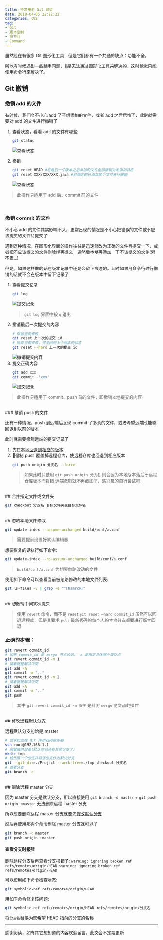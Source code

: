 ```yaml
---
title: 不常用的 Git 命令
date: 2018-04-05 22:22:22
categories: CVS
tag:
- Git
- 版本控制
- 命令行
- Command
---
```


虽然现在有很多 Git 图形化工具，但是它们都有一个共通的缺点：功能不全。

所以有时候遇到一些棘手问题，是无法通过图形化工具来解决的，这时候就只能使用命令行来解决了。

<!-- more -->

## Git 撤销

### 撤销 add 的文件

有时候，我们会不小心 add 了不想添加的文件，或者 add 之后后悔了，此时就需要对 add 的文件进行撤销了

1. 查看状态，看看 add 的文件有哪些
    ```bash
    git status
    ```
    ![查看状态](http://wx4.sinaimg.cn/large/a6e9cb00ly1fqvmara03jj210y0qik2x.jpg '撤销前的状态')

2. 撤销
    ```bash
    git reset HEAD #将最后一个版本之后添加的文件全部撤销为未添加状态
    git reset XXX/XXX/XXX.java #对指定的已添加某个文件进行撤销
    ```
    ![查看状态](http://wx4.sinaimg.cn/large/a6e9cb00ly1fqvmlmug4zj21080pon7q.jpg '撤销后的状态')

>此操作只适用于 add 后、commit 前的文件

<br/>

### 撤销 commit 的文件

不小心 add 的文件其实影响不大，更常出现的情况是不小心把错误的文件或不应该提交的文件给提交了

遇到这种情况，在图形化界面的操作往往是迅速修改为正确的文件再提交一下，或者把不应该提交的文件删除掉再提交一遍然后本地再添加一下不该提交的文件(累不累...)

但是，如果这样做的话在版本记录中还是会留下痕迹的。此时如果用命令行进行撤销的话就不会在版本中留下记录了

1. 查看提交记录
    ```bash
    git log
    ```
    ![提交记录](http://wx3.sinaimg.cn/large/a6e9cb00ly1fqvoh546bbj20uu0g8tfo.jpg '撤销前的提交记录')
    >`git log` 界面中按 `q` 退出
1. 撤销最后一次提交的内容
    ```bash
    # 保留当前修改
    git reset 上一次的提交 id
    # 抛弃当前修改，完全回到上个版本的状态
    git reset --hard 上一次的提交 id
    ```
    ![撤销提交内容](http://wx3.sinaimg.cn/large/a6e9cb00ly1fqvomg7zpyj20wy05utbq.jpg '撤销最后一次提交')
1. 提交正确内容
    ```bash
    git add xxx
    git commit -'xxx'
    ```
    ![提交记录](http://wx4.sinaimg.cn/large/a6e9cb00ly1fqvovt12fgj20v80g4trf.jpg '撤销后的提交记录')

>此操作只适用于 commit、push 前的文件，即撤销本地提交的内容

<br/>
### 撤销 push 的文件

还有一种情况，push 到远端后发现 commit 了多余的文件，或者希望远端也能够回退到以前的版本

此时就需要撤销远端的提交记录了

1. 先在[本地回退到相应的版本]()
2. 强制 push 覆盖掉远程仓库，使远程仓库也回退到相应版本
    ```bash
    git push origin 分支名 --force
    ```
    >如果此时只使用 `git push origin 分支名` 则会因为本地版本落后于远程仓库版本而报错
    >远端撤销就不再截图了，感兴趣的自行尝试吧

<br/>
## 合并指定文件或文件夹

```bash
git checkout 分支名 目标文件夹或目标文件名
```

<br/>
## 忽略本地文件修改

```bash
git update-index --assume-unchanged build/conf/a.conf
```

> 需要提前设置好默认编辑器

想要恢复的话执行如下命令:

```bash
git update-index --no-assume-unchanged build/conf/a.conf
```

> `build/conf/a.conf` 为想要忽略改动的文件

使用如下命令可以查看当前被忽略修改的本地文件列表:

```bash
git ls-files -v | grep -e "^[hsmrck]"
```

<br/>
## 想撤销中间某次提交

> 使用 `revert` 命令，而不是 `reset`
> `git reset –hard commit_id` 虽然可以回退远程库，但是其要求 `pull` 最新代码的每个人的本地分支都要进行版本回退

### 正确的步骤：

```bash
git revert commit_id
# 如果 commit_id 是 merge 节点的话, -m 是指定具体哪个提交点
git revert commit_id -m 1
# 接着就是解决冲突
git add -A
git commit -m ".."
git revert commit_id -m 2
# 接着就是解决冲突
git add -A
git commit -m ".."
git push
```

> 其中 `git revert commit_id -m 数字` 是针对 `merge` 提交点的操作


<br/>
## 修改远程默认分支

远程默认分支初始是 master

```bash
# 登录到远程 git 库所在的服务器
ssh root@192.168.1.1
# 创建临时目录(默认你已经有其他分支了)
mkdir tmp
# 检出另一个分支并将该分支作为默认分支
git --git-dir=./Project --work-tree=./tmp checkout 分支名
# 查看分支
git branch -a
```

<br/>
## 删除远程 master 分支

因为 master 分支是默认分支，所以直接使用 `git branch -d master` + `git push origin :master` 无法删除远程 master 分支

所以想要删除远程 master 分支就要先[修改默认分支](#修改远程默认分支)

然后再使用那两个命令删除 master 分支就可以了

```bash
git branch -d master
git push origin :master
```

#### 查看分支时报错

删除远程分支后再查看分支报错了: `warning: ignoring broken ref refs/remotes/origin/HEAD warning: ignoring broken ref refs/remotes/origin/HEAD`

可以使用如下命令检查状态:

```bash
git symbolic-ref refs/remotes/origin/HEAD
```

用如下命令修复该问题:

```bash
git symbolic-ref refs/remotes/origin/HEAD refs/remotes/origin/分支名
```

将`分支名`替换为您希望 HEAD 指向的分支的名称

---

感谢阅读，如有其它想知道的内容欢迎留言，此文会不定期更新